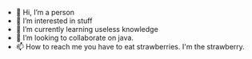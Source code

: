 - 👋 Hi, I’m a person
- 👀 I’m interested in stuff
- 🌱 I’m currently learning useless knowledge
- 💞️ I’m looking to collaborate on java.
- 📫 How to reach me you have to eat strawberries. I'm the strawberry.

<!---
Accounts-GithubSoftware/Accounts-GithubSoftware is a ✨ special ✨ repository because its `README.md` (this file) appears on your GitHub profile.
You can click the Preview link to take a look at your changes.
--->

